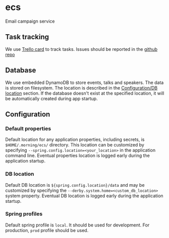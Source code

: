 # ecs
Email campaign service

## Task tracking
We use [Trello card](https://trello.com/c/n79QeVre/40-%D0%B0%D0%B2%D1%82%D0%BE%D0%BC%D0%B0%D1%82%D0%B8%D0%B7%D1%83%D0%B2%D0%B0%D1%82%D0%B8-%D1%80%D0%BE%D0%B7%D1%81%D0%B8%D0%BB%D0%BA%D1%83-%D0%B5%D0%BC%D0%B5%D0%B9%D0%BB%D1%96%D0%B2)
to track tasks. Issues should be reported in the [github repo](https://github.com/morningatlohika/ecs)

## Database
We use embedded DynamoDB to store events, talks and speakers. The data is stored on filesystem.
The location is described in the [Configuration/DB location](#db-location) section.
If the database doesn't exist at the specified location, it will be automatically created during app startup.

## Configuration
### Default properties
Default location for any application properties, including secrets, is `$HOME/.morning/ecs/` directory.
This location can be customized by specifying `--spring.config.location=<your_location>` in the application command line.
Eventual properties location is logged early during the application startup.

### DB location
Default DB location is `${spring.config.location}/data` and may be customized by specifying the `--derby.system.home=<custom_db_location>` system property.
Eventual DB location is logged early during the application startup.

### Spring profiles
Default spring profile is `local`. It should be used for development.
For production, `prod` profile should be used.





